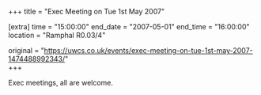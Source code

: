 +++
title = "Exec Meeting on Tue 1st May 2007"

[extra]
time = "15:00:00"
end_date = "2007-05-01"
end_time = "16:00:00"
location = "Ramphal R0.03/4"

original = "https://uwcs.co.uk/events/exec-meeting-on-tue-1st-may-2007-1474488992343/"    
+++

Exec meetings, all are welcome.

